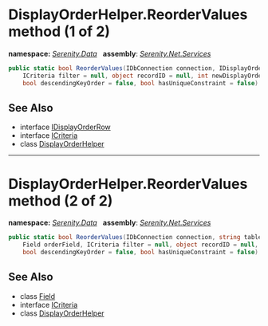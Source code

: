 # DisplayOrderHelper.ReorderValues method (1 of 2)
**namespace:** *[Serenity.Data](../../README.md#serenity.data-namespace)*   **assembly**: *[Serenity.Net.Services](../../README.md)*

```csharp
public static bool ReorderValues(IDbConnection connection, IDisplayOrderRow row, 
    ICriteria filter = null, object recordID = null, int newDisplayOrder = 1, 
    bool descendingKeyOrder = false, bool hasUniqueConstraint = false)
```

## See Also

* interface [IDisplayOrderRow](../Serenity.Net.Entity/../IDisplayOrderRow.md)
* interface [ICriteria](../Serenity.Net.Data/../../Serenity/ICriteria.md)
* class [DisplayOrderHelper](../DisplayOrderHelper.md)

---

# DisplayOrderHelper.ReorderValues method (2 of 2)
**namespace:** *[Serenity.Data](../../README.md#serenity.data-namespace)*   **assembly**: *[Serenity.Net.Services](../../README.md)*

```csharp
public static bool ReorderValues(IDbConnection connection, string tableName, Field keyField, 
    Field orderField, ICriteria filter = null, object recordID = null, int newDisplayOrder = 1, 
    bool descendingKeyOrder = false, bool hasUniqueConstraint = false)
```

## See Also

* class [Field](../Serenity.Net.Entity/../Field.md)
* interface [ICriteria](../Serenity.Net.Data/../../Serenity/ICriteria.md)
* class [DisplayOrderHelper](../DisplayOrderHelper.md)